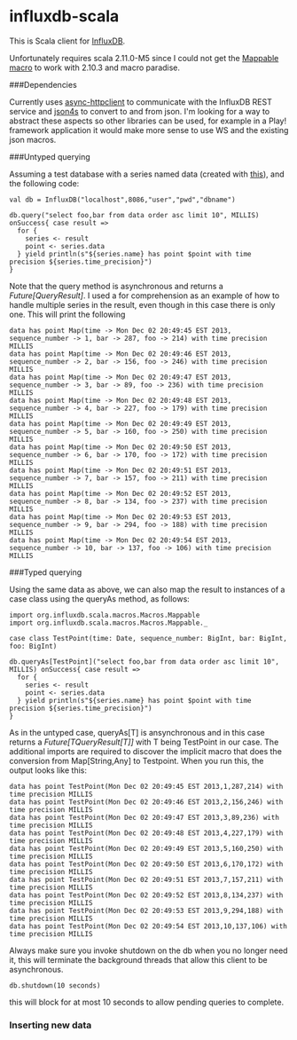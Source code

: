 influxdb-scala
==============

This is Scala client for [InfluxDB](http://influxdb.org). 

Unfortunately requires scala 2.11.0-M5 since I could not get the 
[Mappable macro](http://blog.echo.sh/post/65955606729/exploring-scala-macros-map-to-case-class-conversion "Exploring Scala Macros: Map to Case Class Conversion by Jonathan Chow")
to work with 2.10.3 and macro paradise.

###Dependencies

Currently uses [async-httpclient](https://github.com/AsyncHttpClient/async-http-client) to communicate with the InfluxDB REST
service and [json4s](http://json4s.org) to convert to and from json.
I'm looking for a way to abstract these aspects so other libraries can be used, for example in a Play! framework application
it would make more sense to use WS and the existing json macros.

###Untyped querying

Assuming a test database with a series named data (created with [this](http://obfuscurity.com/2013/11/My-Impressions-of-InfluxDB "obfuscurity blog")), and the following code:

    val db = InfluxDB("localhost",8086,"user","pwd","dbname")  
  
    db.query("select foo,bar from data order asc limit 10", MILLIS) onSuccess{ case result =>
      for {
        series <- result
        point <- series.data
      } yield println(s"${series.name} has point $point with time precision ${series.time_precision}")
    }
    
Note that the query method is asynchronous and returns a *Future[QueryResult]*. I used a for comprehension
as an example of how to handle multiple series in the result, even though in this case there is only one.
This will print the following

    data has point Map(time -> Mon Dec 02 20:49:45 EST 2013, sequence_number -> 1, bar -> 287, foo -> 214) with time precision MILLIS
    data has point Map(time -> Mon Dec 02 20:49:46 EST 2013, sequence_number -> 2, bar -> 156, foo -> 246) with time precision MILLIS
    data has point Map(time -> Mon Dec 02 20:49:47 EST 2013, sequence_number -> 3, bar -> 89, foo -> 236) with time precision MILLIS
    data has point Map(time -> Mon Dec 02 20:49:48 EST 2013, sequence_number -> 4, bar -> 227, foo -> 179) with time precision MILLIS
    data has point Map(time -> Mon Dec 02 20:49:49 EST 2013, sequence_number -> 5, bar -> 160, foo -> 250) with time precision MILLIS
    data has point Map(time -> Mon Dec 02 20:49:50 EST 2013, sequence_number -> 6, bar -> 170, foo -> 172) with time precision MILLIS
    data has point Map(time -> Mon Dec 02 20:49:51 EST 2013, sequence_number -> 7, bar -> 157, foo -> 211) with time precision MILLIS
    data has point Map(time -> Mon Dec 02 20:49:52 EST 2013, sequence_number -> 8, bar -> 134, foo -> 237) with time precision MILLIS
    data has point Map(time -> Mon Dec 02 20:49:53 EST 2013, sequence_number -> 9, bar -> 294, foo -> 188) with time precision MILLIS
    data has point Map(time -> Mon Dec 02 20:49:54 EST 2013, sequence_number -> 10, bar -> 137, foo -> 106) with time precision MILLIS

###Typed querying

Using the same data as above, we can also map the result to instances of a case class using the queryAs method, as follows:

    import org.influxdb.scala.macros.Macros.Mappable
    import org.influxdb.scala.macros.Macros.Mappable._
  
    case class TestPoint(time: Date, sequence_number: BigInt, bar: BigInt, foo: BigInt)

    db.queryAs[TestPoint]("select foo,bar from data order asc limit 10", MILLIS) onSuccess{ case result =>
	  for {
	    series <- result
	    point <- series.data
	  } yield println(s"${series.name} has point $point with time precision ${series.time_precision}")
    }
    
As in the untyped case, queryAs[T] is ansynchronous and in this case returns a *Future[TQueryResult[T]]* with
T being TestPoint in our case. The additional imports are required to discover the implicit macro that does the 
conversion from Map[String,Any] to Testpoint. When you run this, the output looks like this:

    data has point TestPoint(Mon Dec 02 20:49:45 EST 2013,1,287,214) with time precision MILLIS
    data has point TestPoint(Mon Dec 02 20:49:46 EST 2013,2,156,246) with time precision MILLIS
    data has point TestPoint(Mon Dec 02 20:49:47 EST 2013,3,89,236) with time precision MILLIS
    data has point TestPoint(Mon Dec 02 20:49:48 EST 2013,4,227,179) with time precision MILLIS
    data has point TestPoint(Mon Dec 02 20:49:49 EST 2013,5,160,250) with time precision MILLIS
    data has point TestPoint(Mon Dec 02 20:49:50 EST 2013,6,170,172) with time precision MILLIS
    data has point TestPoint(Mon Dec 02 20:49:51 EST 2013,7,157,211) with time precision MILLIS
    data has point TestPoint(Mon Dec 02 20:49:52 EST 2013,8,134,237) with time precision MILLIS
    data has point TestPoint(Mon Dec 02 20:49:53 EST 2013,9,294,188) with time precision MILLIS
    data has point TestPoint(Mon Dec 02 20:49:54 EST 2013,10,137,106) with time precision MILLIS
    
Always make sure you invoke shutdown on the db when you no longer need it, this will terminate
the background threads that allow this client to be asynchronous.

    db.shutdown(10 seconds)
    
this will block for at most 10 seconds to allow pending queries to complete.

### Inserting new data
